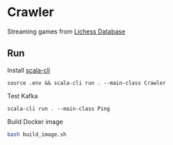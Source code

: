 # Crawler

Streaming games from [Lichess Database](https://database.lichess.org)

## Run

Install [scala-cli](https://scala-cli.virtuslab.org/install)

    source .env && scala-cli run . --main-class Crawler

Test Kafka

    scala-cli run . --main-class Ping

Build Docker image

``` bash
bash build_image.sh
```
